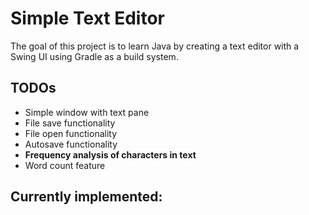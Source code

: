 # Simple Text Editor

The goal of this project is to learn Java by creating a text editor with a Swing UI using Gradle as a build system.

## TODOs

- Simple window with text pane
- File save functionality
- File open functionality
- Autosave functionality
- **Frequency analysis of characters in text**
- Word count feature

## Currently implemented:
